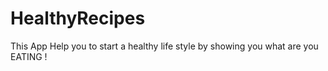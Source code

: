 # HealthyRecipes
This App Help you to start a healthy life style by showing you what are you EATING !
